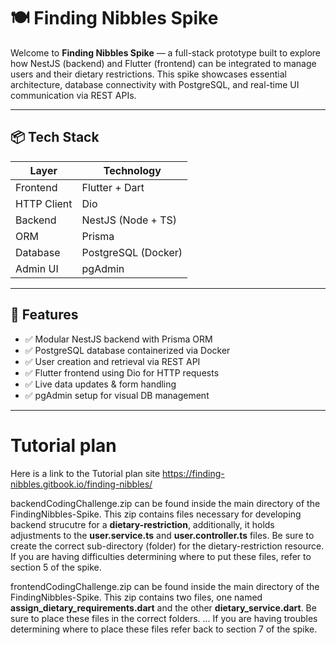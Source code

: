 # 🍽️ Finding Nibbles Spike

Welcome to **Finding Nibbles Spike** — a full-stack prototype built to explore how NestJS (backend) and Flutter (frontend) can be integrated to manage users and their dietary restrictions. This spike showcases essential architecture, database connectivity with PostgreSQL, and real-time UI communication via REST APIs.

---

## 📦 Tech Stack

| Layer       | Technology          |
| ----------- | ------------------- |
| Frontend    | Flutter + Dart      |
| HTTP Client | Dio                 |
| Backend     | NestJS (Node + TS)  |
| ORM         | Prisma              |
| Database    | PostgreSQL (Docker) |
| Admin UI    | pgAdmin             |

---

## 🚀 Features

- ✅ Modular NestJS backend with Prisma ORM
- ✅ PostgreSQL database containerized via Docker
- ✅ User creation and retrieval via REST API
- ✅ Flutter frontend using Dio for HTTP requests
- ✅ Live data updates & form handling
- ✅ pgAdmin setup for visual DB management

---

# Tutorial plan

Here is a link to the Tutorial plan site https://finding-nibbles.gitbook.io/finding-nibbles/

backendCodingChallenge.zip can be found inside the main directory of the FindingNibbles-Spike. This zip contains files necessary for developing backend strucutre for a **dietary-restriction**, additionally, it holds adjustments to the **user.service.ts** and **user.controller.ts** files. Be sure to create the correct sub-directory (folder) for the dietary-restriction resource. If you are having difficulties determining where to put these files, refer to section 5 of the spike.

frontendCodingChallenge.zip can be found inside the main directory of the FindingNibbles-Spike. This zip contains two files, one named **assign_dietary_requirements.dart** and the other **dietary_service.dart**. Be sure to place these files in the correct folders. ... If you are having troubles determining where to place these files refer back to section 7 of the spike.
